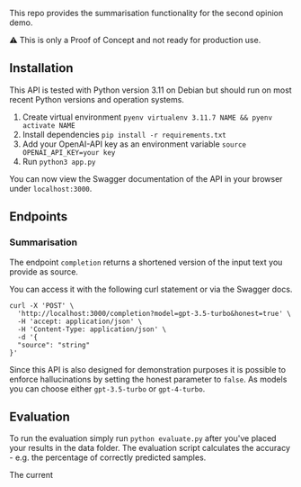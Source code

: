 This repo provides the summarisation functionality for the second opinion demo.

:warning: This is only a Proof of Concept and not ready for production use.

## Installation

This API is tested with Python version 3.11 on Debian but should run on most recent Python versions and operation systems.

1. Create virtual environment `pyenv virtualenv 3.11.7 NAME && pyenv activate NAME`
2. Install dependencies `pip install -r requirements.txt`
3. Add your OpenAI-API key as an environment variable `source OPENAI_API_KEY=your key`
4. Run `python3 app.py`

You can now view the Swagger documentation of the API in your browser under `localhost:3000`.

## Endpoints

### Summarisation
The endpoint `completion` returns a shortened version of the input text you provide as source.

You can access it with the following curl statement or via the Swagger docs.

```shell
curl -X 'POST' \
  'http://localhost:3000/completion?model=gpt-3.5-turbo&honest=true' \
  -H 'accept: application/json' \
  -H 'Content-Type: application/json' \
  -d '{
  "source": "string"
}'
```

Since this API is also designed for demonstration purposes it is possible to enforce hallucinations by setting the 
honest parameter to `false`. As models you can choose either `gpt-3.5-turbo` or `gpt-4-turbo`. 

## Evaluation
To run the evaluation simply run `python evaluate.py` after you've placed your results in the data folder.
The evaluation script calculates the accuracy - e.g. the percentage of correctly predicted samples.

The current 
